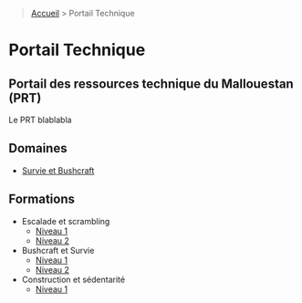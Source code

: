 > [Accueil](../) > Portail Technique

# Portail Technique
## Portail des ressources technique du Mallouestan (PRT)
Le PRT blablabla

## Domaines
- [Survie et Bushcraft](./Survie%20et%20Bushcraft/)

## Formations 
- Escalade et scrambling
	- [Niveau 1](./Formations/FES1)
	- [Niveau 2](./Formations/FES2)
- Bushcraft et Survie
	- [Niveau 1](./Formations/FBS1)
	- [Niveau 2](./Formations/FBS2)
- Construction et sédentarité 
	- [Niveau 1](./Formations/FCS1)	



